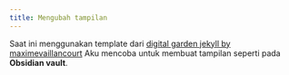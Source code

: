 ```yaml
---
title: Mengubah tampilan
---
```


Saat ini menggunakan template dari [digital garden jekyll by maximevaillancourt](https://github.com/maximevaillancourt/digital-garden-jekyll-template.) Aku mencoba untuk membuat tampilan seperti pada **Obsidian vault**.

